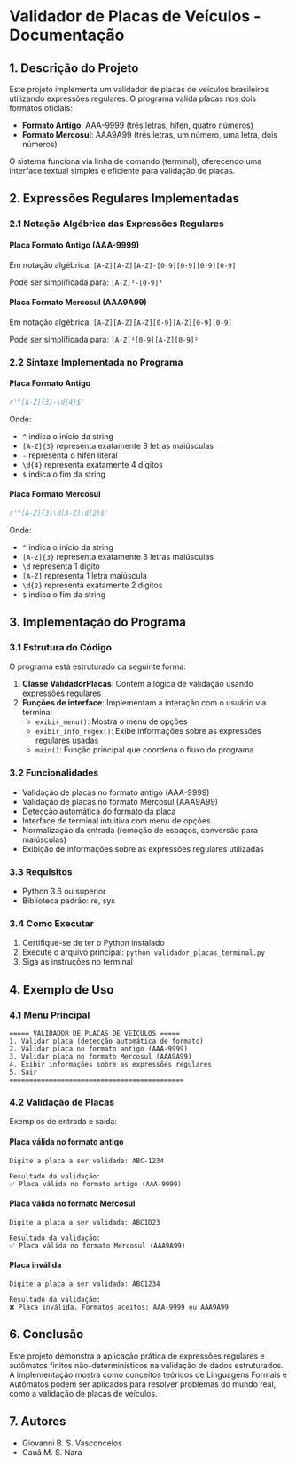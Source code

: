 # Validador de Placas de Veículos - Documentação

## 1. Descrição do Projeto

Este projeto implementa um validador de placas de veículos brasileiros utilizando expressões regulares. O programa valida placas nos dois formatos oficiais:
- **Formato Antigo**: AAA-9999 (três letras, hífen, quatro números)
- **Formato Mercosul**: AAA9A99 (três letras, um número, uma letra, dois números)

O sistema funciona via linha de comando (terminal), oferecendo uma interface textual simples e eficiente para validação de placas.

## 2. Expressões Regulares Implementadas

### 2.1 Notação Algébrica das Expressões Regulares

#### Placa Formato Antigo (AAA-9999)
Em notação algébrica: `[A-Z][A-Z][A-Z]-[0-9][0-9][0-9][0-9]`

Pode ser simplificada para: `[A-Z]³-[0-9]⁴`

#### Placa Formato Mercosul (AAA9A99)
Em notação algébrica: `[A-Z][A-Z][A-Z][0-9][A-Z][0-9][0-9]`

Pode ser simplificada para: `[A-Z]³[0-9][A-Z][0-9]²`

### 2.2 Sintaxe Implementada no Programa

#### Placa Formato Antigo
```python
r'^[A-Z]{3}-\d{4}$'
```

Onde:
- `^` indica o início da string
- `[A-Z]{3}` representa exatamente 3 letras maiúsculas
- `-` representa o hífen literal
- `\d{4}` representa exatamente 4 dígitos
- `$` indica o fim da string

#### Placa Formato Mercosul
```python
r'^[A-Z]{3}\d[A-Z]\d{2}$'
```

Onde:
- `^` indica o início da string
- `[A-Z]{3}` representa exatamente 3 letras maiúsculas
- `\d` representa 1 dígito
- `[A-Z]` representa 1 letra maiúscula
- `\d{2}` representa exatamente 2 dígitos
- `$` indica o fim da string

## 3. Implementação do Programa

### 3.1 Estrutura do Código

O programa está estruturado da seguinte forma:

1. **Classe ValidadorPlacas**: Contém a lógica de validação usando expressões regulares
2. **Funções de interface**: Implementam a interação com o usuário via terminal
   - `exibir_menu()`: Mostra o menu de opções
   - `exibir_info_regex()`: Exibe informações sobre as expressões regulares usadas
   - `main()`: Função principal que coordena o fluxo do programa

### 3.2 Funcionalidades

- Validação de placas no formato antigo (AAA-9999)
- Validação de placas no formato Mercosul (AAA9A99)
- Detecção automática do formato da placa
- Interface de terminal intuitiva com menu de opções
- Normalização da entrada (remoção de espaços, conversão para maiúsculas)
- Exibição de informações sobre as expressões regulares utilizadas

### 3.3 Requisitos

- Python 3.6 ou superior
- Biblioteca padrão: re, sys

### 3.4 Como Executar

1. Certifique-se de ter o Python instalado
2. Execute o arquivo principal: `python validador_placas_terminal.py`
3. Siga as instruções no terminal

## 4. Exemplo de Uso

### 4.1 Menu Principal

```
===== VALIDADOR DE PLACAS DE VEÍCULOS =====
1. Validar placa (detecção automática de formato)
2. Validar placa no formato antigo (AAA-9999)
3. Validar placa no formato Mercosul (AAA9A99)
4. Exibir informações sobre as expressões regulares
5. Sair
============================================
```

### 4.2 Validação de Placas

Exemplos de entrada e saída:

#### Placa válida no formato antigo
```
Digite a placa a ser validada: ABC-1234

Resultado da validação:
✅ Placa válida no formato antigo (AAA-9999)
```

#### Placa válida no formato Mercosul
```
Digite a placa a ser validada: ABC1D23

Resultado da validação:
✅ Placa válida no formato Mercosul (AAA9A99)
```

#### Placa inválida
```
Digite a placa a ser validada: ABC1234

Resultado da validação:
❌ Placa inválida. Formatos aceitos: AAA-9999 ou AAA9A99
```

## 6. Conclusão

Este projeto demonstra a aplicação prática de expressões regulares e autômatos finitos não-determinísticos na validação de dados estruturados. A implementação mostra como conceitos teóricos de Linguagens Formais e Autômatos podem ser aplicados para resolver problemas do mundo real, como a validação de placas de veículos.

## 7. Autores

- Giovanni B. S. Vasconcelos
- Cauã M. S. Nara